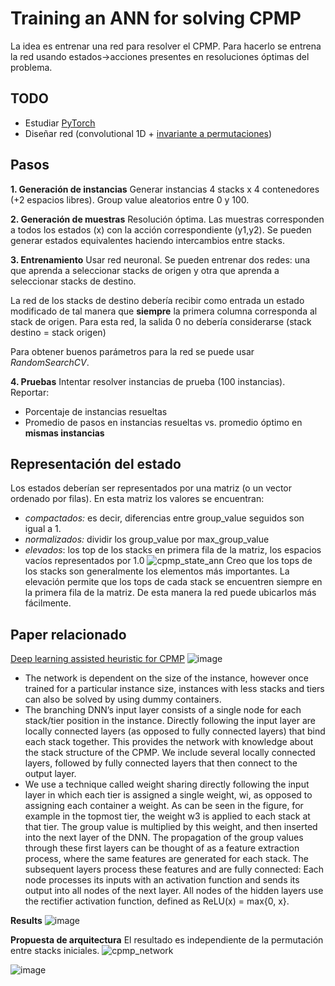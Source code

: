 Training an ANN for solving CPMP
==
La idea es entrenar una red para resolver el CPMP.
Para hacerlo se entrena la red usando estados->acciones presentes en resoluciones óptimas del problema.

TODO
---
- Estudiar [PyTorch](https://github.com/mariodorochesi/jupyter_pytorch)
- Diseñar red (convolutional 1D + [invariante a permutaciones](https://ai.stackexchange.com/questions/4655/how-could-we-build-a-neural-network-that-is-invariant-to-permutations-of-the-inp)) 


Pasos
--

**1. Generación de instancias**
Generar instancias 4 stacks x 4 contenedores (+2 espacios libres). Group value aleatorios entre 0 y 100.

**2. Generación de muestras**
Resolución óptima. Las muestras corresponden a todos los estados (x) con la acción correspondiente (y1,y2). Se pueden generar estados equivalentes haciendo intercambios entre stacks.

**3. Entrenamiento**
Usar red neuronal.
Se pueden entrenar dos redes: una que aprenda a seleccionar stacks de origen y otra que aprenda a seleccionar stacks de destino. 

La red de los stacks de destino debería recibir como entrada un estado modificado de tal manera que **siempre** la primera columna corresponda al stack de origen. Para esta red, la salida 0 no debería considerarse (stack destino = stack origen)

Para obtener buenos parámetros para la red se puede usar *RandomSearchCV*.

**4. Pruebas**
Intentar resolver instancias de prueba (100 instancias).  Reportar:
* Porcentaje de instancias resueltas
* Promedio de pasos en instancias resueltas vs. promedio óptimo en **mismas instancias**

Representación del estado
--
Los estados deberían ser representados por una matriz (o un vector ordenado por filas). En esta matriz los valores se encuentran:
* *compactados:* es decir, diferencias entre group_value seguidos son igual a 1.
* *normalizados:* dividir los group_value por max_group_value
* *elevados*: los top de los stacks en primera fila de la matriz, los espacios vacíos representados por 1.0
![cpmp_state_ann](https://docs.google.com/drawings/d/e/2PACX-1vQNLBGwH7vfOOtnZwdv0_26tHkpk_2FxjkDKQF_BeOBGL5e5Dgok7myEZwSoNizxTMmzm_o7W61cHnF/pub?w=960&h=723)
Creo que los tops de los stacks son generalmente los elementos más importantes. La elevación permite que los tops de cada stack se encuentren siempre en la primera fila de la matriz. De esta manera la red puede ubicarlos más fácilmente.

Paper relacionado
--
[Deep learning assisted heuristic for CPMP](https://drive.google.com/file/d/1Ih_89cW38mUQYSc_YjrQXOjtKqTgw4KJ/view?usp=sharing)
![image](https://i.imgur.com/YbTDCdb.png)
- The network is dependent on the size of the instance, however once trained for a particular instance size, instances with less stacks and tiers can also be solved by using dummy containers.
- The branching DNN’s input layer consists of a single node for each stack/tier position in the instance. Directly following the input layer are locally connected layers (as opposed to fully connected layers) that bind each stack together. This provides the network with knowledge about the stack structure of the CPMP. We include several locally connected layers, followed by fully connected layers that then connect to the output layer.
- We use a technique called weight sharing directly following the input layer in which each tier is assigned a single weight, wi, as opposed to assigning each container a weight. As can be seen in the figure, for example in the topmost tier, the weight w3 is applied to each stack at that tier. The group value is multiplied by this weight, and then inserted into the next layer of the DNN. The propagation of the group values through these first layers can be thought of as a feature extraction process, where the same features are generated for each stack. The subsequent layers process these features and are fully connected: Each node processes its inputs with an activation function and sends its output into all nodes of the next layer. All nodes of the hidden layers use the rectifier activation function, defined as ReLU(x) = max{0, x}.

**Results**
![image](https://i.imgur.com/ElghiQr.png)

**Propuesta de arquitectura**
El resultado es independiente de la permutación entre stacks iniciales.
![cpmp_network](https://docs.google.com/drawings/d/e/2PACX-1vS6-C3mMF9-f1LOhvOGXyJlQ6bmlaimgx_AK8LvVfDH8xjQk4XIKeLGZzEzs73E-sZLNJFj1Zdwke7a/pub?w=960&h=720)

![image](https://docs.google.com/drawings/d/e/2PACX-1vQYqsi0dM52vV5GrgT41Ve2EnBsUNyAOBf904zeLhzjUI1MMjhQSbv_RcG_sevxM65x-SGNFsKlbVce/pub?w=476&h=349)
<!--stackedit_data:
eyJoaXN0b3J5IjpbLTIwNTIyOTgwODUsNTgzMTE0OTMwLC0yMT
I2MzE4NTEwLDE0MTQzNzY0ODgsMTIxNzY2ODYxMSwtMTQzOTQ4
NTE4NCwxNTgzMDA5NDEyLDE4ODI1ODY3OTUsLTQ0MjU4MDkzMC
w4OTcwNzk3ODMsMzAwOTM5NDEzLDU1MTQ0NjAwNV19
-->